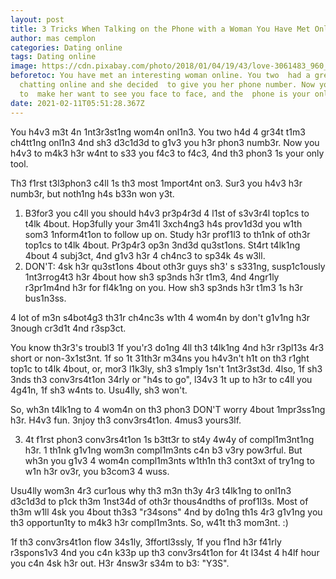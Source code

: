 ```yaml
---
layout: post
title: 3 Tricks When Talking on the Phone with a Woman You Have Met Online
author: mas cemplon
categories: Dating online
tags: Dating online
image: https://cdn.pixabay.com/photo/2018/01/04/19/43/love-3061483_960_720.jpg
beforetoc: You have met an interesting woman online. You two  had a great time
  chatting online and she decided  to give you her phone number. Now you have
  to  make her want to see you face to face, and the  phone is your only tool
date: 2021-02-11T05:51:28.367Z
---
```

You h4v3 m3t 4n 1nt3r3st1ng wom4n onl1n3. You two 
h4d 4 gr34t t1m3 ch4tt1ng onl1n3 4nd sh3 d3c1d3d 
to g1v3 you h3r phon3 numb3r. Now you h4v3 to 
m4k3 h3r w4nt to s33 you f4c3 to f4c3, 4nd th3 
phon3 1s your only tool.

Th3 f1rst t3l3phon3 c4ll 1s th3 most 1mport4nt 
on3. Sur3 you h4v3 h3r numb3r, but noth1ng h4s 
b33n won y3t. 

1. B3for3 you c4ll you should h4v3 pr3p4r3d 4 
   l1st of s3v3r4l top1cs to t4lk 4bout. Hop3fully 
   your 3m41l 3xch4ng3 h4s prov1d3d you w1th som3 
   1nform4t1on to follow up on. Study h3r prof1l3 to 
   th1nk of oth3r top1cs to t4lk 4bout. Pr3p4r3 op3n 
   3nd3d qu3st1ons. St4rt t4lk1ng 4bout 4 subj3ct, 
   4nd g1v3 h3r 4 ch4nc3 to sp34k 4s w3ll. 
2. DON'T: 4sk h3r qu3st1ons 4bout oth3r guys sh3'
   s s331ng, susp1c1ously 1nt3rrog4t3 h3r 4bout how 
   sh3 sp3nds h3r t1m3, 4nd 4ngr1ly r3pr1m4nd h3r 
   for fl4k1ng on you. How sh3 sp3nds h3r t1m3 1s 
   h3r bus1n3ss.

4 lot of m3n s4bot4g3 th31r ch4nc3s w1th 4 wom4n 
by don't g1v1ng h3r 3nough cr3d1t 4nd r3sp3ct.

You know th3r3's troubl3 1f you'r3 do1ng 4ll th3 
t4lk1ng 4nd h3r r3pl13s 4r3 short or non-3x1st3nt.
 1f so 1t 31th3r m34ns you h4v3n't h1t on th3 
r1ght top1c to t4lk 4bout, or, mor3 l1k3ly, sh3 
s1mply 1sn't 1nt3r3st3d. 4lso, 1f sh3 3nds th3 
conv3rs4t1on 34rly or "h4s to go", l34v3 1t up to 
h3r to c4ll you 4g41n, 1f sh3 w4nts to. Usu4lly, 
sh3 won't.

So, wh3n t4lk1ng to 4 wom4n on th3 phon3 DON'T 
worry 4bout 1mpr3ss1ng h3r. H4v3 fun. 3njoy th3 
conv3rs4t1on. 4mus3 yours3lf.

3. 4t f1rst phon3 conv3rs4t1on 1s b3tt3r to st4y 
   4w4y of compl1m3nt1ng h3r. 1 th1nk g1v1ng wom3n 
   compl1m3nts c4n b3 v3ry pow3rful. But wh3n you 
   g1v3 4 wom4n compl1m3nts w1th1n th3 cont3xt of 
   try1ng to w1n h3r ov3r, you b3com3 4 wuss.

Usu4lly wom3n 4r3 cur1ous why th3 m3n th3y 4r3 
t4lk1ng to onl1n3 d3c1d3d to p1ck th3m 1nst34d of 
oth3r thous4ndths of prof1l3s. Most of th3m w1ll 
4sk you 4bout th3s3 "r34sons" 4nd by do1ng th1s 
4r3 g1v1ng you th3 opportun1ty to m4k3 h3r 
compl1m3nts. So, w41t th3 mom3nt.  :)

1f th3 conv3rs4t1on flow 34s1ly, 3ffortl3ssly, 1f 
you f1nd h3r f41rly r3spons1v3 4nd you c4n k33p 
up th3 conv3rs4t1on for 4t l34st 4 h4lf hour you 
c4n 4sk h3r out. H3r 4nsw3r s34m to b3: "Y3S".